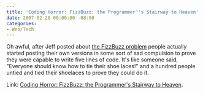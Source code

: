 ```yaml
---
title: 'Coding Horror: FizzBuzz: the Programmer''s Stairway to Heaven'
date: 2007-02-28 00:00:00 -08:00
categories:
- Web/Tech
---
```


<p>
Oh awful, after Jeff posted about <a href="http://www.codinghorror.com/blog/archives/000781.html">the FizzBuzz problem</a> people actually started posting their own versions in some sort of sad compulsion to prove they were capable to write five lines of code. It's like someone said, "Everyone should know how to tie their shoe laces!" and a hundred people untied and tied their shoelaces to prove they could do it.
</p>
<p>
Link: <a title="Coding Horror: FizzBuzz: the Programmer's Stairway to Heaven" href="http://www.codinghorror.com/blog/archives/000804.html">Coding Horror: FizzBuzz: the Programmer's Stairway to Heaven</a>.
</p>
